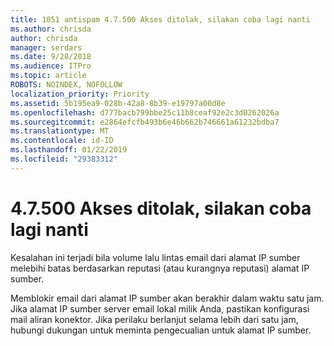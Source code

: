 ```yaml
---
title: 1051 antispam 4.7.500 Akses ditolak, silakan coba lagi nanti
ms.author: chrisda
author: chrisda
manager: serdars
ms.date: 9/28/2018
ms.audience: ITPro
ms.topic: article
ROBOTS: NOINDEX, NOFOLLOW
localization_priority: Priority
ms.assetid: 5b195ea9-028b-42a8-8b39-e19797a00d8e
ms.openlocfilehash: d777bacb799bbe25c11b8ceaf92e2c3d0262026a
ms.sourcegitcommit: e2864efcfb493b6e46b662b746661a61232bdba7
ms.translationtype: MT
ms.contentlocale: id-ID
ms.lasthandoff: 01/22/2019
ms.locfileid: "29383312"
---
```

# <a name="47500-access-denied-please-try-again-later"></a>4.7.500 Akses ditolak, silakan coba lagi nanti

Kesalahan ini terjadi bila volume lalu lintas email dari alamat IP sumber melebihi batas berdasarkan reputasi (atau kurangnya reputasi) alamat IP sumber.
  
Memblokir email dari alamat IP sumber akan berakhir dalam waktu satu jam. Jika alamat IP sumber server email lokal milik Anda, pastikan konfigurasi mail aliran konektor. Jika perilaku berlanjut selama lebih dari satu jam, hubungi dukungan untuk meminta pengecualian untuk alamat IP sumber.
  

